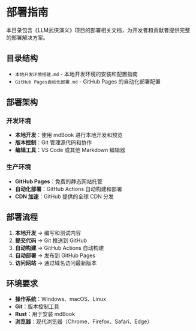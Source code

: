 # 部署指南

本目录包含《LLM武侠演义》项目的部署相关文档，为开发者和贡献者提供完整的部署解决方案。

## 目录结构

- `本地开发环境搭建.md` - 本地开发环境的安装和配置指南
- `GitHub Pages自动化部署.md` - GitHub Pages 的自动化部署配置

## 部署架构

### 开发环境
- **本地开发**：使用 mdBook 进行本地开发和预览
- **版本控制**：Git 管理源代码和协作
- **编辑工具**：VS Code 或其他 Markdown 编辑器

### 生产环境
- **GitHub Pages**：免费的静态网站托管
- **自动化部署**：GitHub Actions 自动构建和部署
- **CDN 加速**：GitHub 提供的全球 CDN 分发

## 部署流程

1. **本地开发** → 编写和测试内容
2. **提交代码** → Git 推送到 GitHub
3. **自动构建** → GitHub Actions 自动构建
4. **自动部署** → 发布到 GitHub Pages
5. **访问网站** → 通过域名访问最新版本

## 环境要求

- **操作系统**：Windows、macOS、Linux
- **Git**：版本控制工具
- **Rust**：用于安装 mdBook
- **浏览器**：现代浏览器（Chrome、Firefox、Safari、Edge）